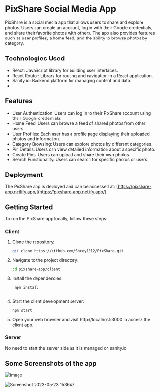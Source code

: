 # PixShare Social Media App

PixShare is a social media app that allows users to share and explore photos. Users can create an account, log in with their Google credentials, and share their favorite photos with others. The app also provides features such as user profiles, a home feed, and the ability to browse photos by category.

## Technologies Used

- React: JavaScript library for building user interfaces.
- React Router: Library for routing and navigation in a React application.
- Sanity.io: Backend platform for managing content and data.
- 
## Features

- User Authentication: Users can log in to their PixShare account using their Google credentials.
- Home Feed: Users can browse a feed of shared photos from other users.
- User Profiles: Each user has a profile page displaying their uploaded photos and information.
- Category Browsing: Users can explore photos by different categories.
- Pin Details: Users can view detailed information about a specific photo.
- Create Pins: Users can upload and share their own photos.
- Search Functionality: Users can search for specific photos or users.

## Deployment

The PixShare app is deployed and can be accessed at: [https://pixshare-app.netlify.app/](https://pixshare-app.netlify.app/)

## Getting Started

To run the PixShare app locally, follow these steps:

### Client

1. Clone the repository:

   ```bash
   git clone https://github.com/Shrey1012/PixShare.git

2. Navigate to the project directory:
   
   ```bash
   cd pixshare-app/client

3. Install the dependencies:

   ```bash
    npm install
 
 4. Start the client development server:

    ```bash
    npm start

5. Open your web browser and visit http://localhost:3000 to access the client app.


### Server

No need to start the server side as it is managed on sanity.io


## Some Screenshots of the app

![image](https://github.com/Shrey1012/PixShare/assets/91370582/1640269a-bdba-4a2e-bb49-7bc522e017dc)

![Screenshot 2023-05-23 153647](https://github.com/Shrey1012/PixShare/assets/91370582/8a32425e-a5da-4a59-a119-9b6db92ac900)

